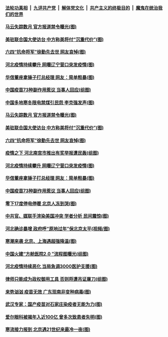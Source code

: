 ####  [法轮功真相](../../../../basic/blob/master/README.md?t=01091631) &nbsp;|&nbsp; [九评共产党](../../../../9ping.md/blob/master/README.md?t=01091631) &nbsp;|&nbsp; [解体党文化](../../../../jtdwh.md/blob/master/README.md?t=01091631)  &nbsp;|&nbsp; [共产主义的终极目的](../../../../gczydzjmd.md/blob/master/README.md?t=01091631) &nbsp;|&nbsp; [魔鬼在统治我们的世界](../../../../mgztzwmdsj.md/blob/master/README.md?t=01091631) 

#### [马云失踪数月 官方报道禁令曝光(图)](../pages/p1/958523.md?t=01091631) 

#### [美驻联合国大使访台 中方称美将付“沉重代价”(图)](../pages/p1/958463.md?t=01091631) 

#### [六四“抗命将军”徐勤先去世 网友哀悼(图)](../pages/p1/958487.md?t=01091631) 

#### [河北疫情持续攀升 网曝辽宁营口突发疫情(图)](../pages/p1/958437.md?t=01091631) 

#### [华信董座拿锤子打总经理 网友：简单粗暴(图)](../pages/p1/958446.md?t=01091631) 

#### [中国疫苗73种副作用惹议 当事人回应(组图)](../pages/p1/958418.md?t=01091631) 

#### [中国多地寒冬限电禁煤引民怨 李克强发声(图)](../pages/p1/958528.md?t=01091631) 

#### [马云失踪数月 官方报道禁令曝光(图)](../pages/p1/958523.md?t=01091631) 

#### [美驻联合国大使访台 中方称美将付“沉重代价”(图)](../pages/p1/958463.md?t=01091631) 

#### [六四“抗命将军”徐勤先去世 网友哀悼(图)](../pages/p1/958487.md?t=01091631) 

#### [疫情之下 河北南宫市推出有奖举报遭民轰(组图)](../pages/p1/958472.md?t=01091631) 

#### [河北疫情持续攀升 网曝辽宁营口突发疫情(图)](../pages/p1/958437.md?t=01091631) 

#### [华信董座拿锤子打总经理 网友：简单粗暴(图)](../pages/p1/958446.md?t=01091631) 

#### [中国疫苗73种副作用惹议 当事人回应(组图)](../pages/p1/958418.md?t=01091631) 

#### [零下17度停电停暖 北京人冻到哭(图)](../pages/p1/958423.md?t=01091631) 

#### [中共官、媒联手渲染美国冲突 学者分析 民间震惊(图)](../pages/p1/958397.md?t=01091631) 

#### [河北确诊暴增 政府呼“原地过年”保北京太平(视频/图)](../pages/p1/958376.md?t=01091631) 

#### [寒潮来袭 北京、上海遇超强降温(图)](../pages/p1/958341.md?t=01091631) 

#### [中国火建“方舱医院2.0 ”流程图曝光(组图)](../pages/p1/958299.md?t=01091631) 

#### [河北疫情持续恶化 当局急调3000医护支援(图)](../pages/p1/958319.md?t=01091631) 

#### [律师只能成为政权御用工具 否则将遭吊证屠刀(组图)](../pages/p1/958325.md?t=01091631) 


#### [来势汹汹 疫苗无效 广东现南非变种病毒(图)](../pages/p1/958309.md?t=01091631) 

#### [武汉专家：国产疫苗对石家庄染疫者无能为力(图)](../pages/p1/958305.md?t=01091631) 

#### [爱尔眼科被揭年入近100亿 曾多次致患者失明(图)](../pages/p1/958247.md?t=01091631) 

#### [寒流接力报到 北京遇21世纪来最冷一夜(图)](../pages/p1/958280.md?t=01091631) 

